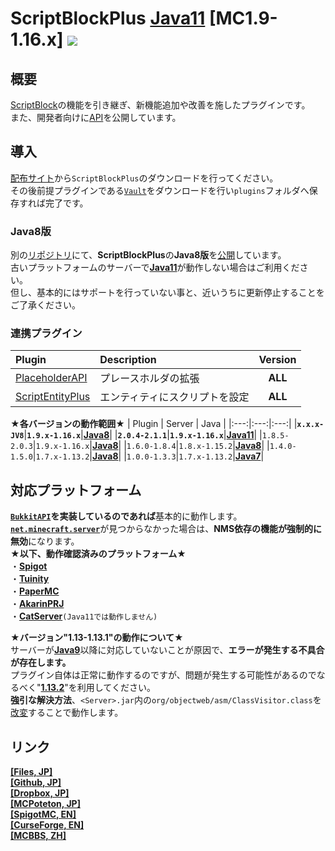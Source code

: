 ScriptBlockPlus [Java11](https://adoptopenjdk.net/?variant=openjdk11) [MC1.9-1.16.x] [![](https://jitpack.io/v/yuttyann/ScriptBlockPlus.svg)](https://jitpack.io/#yuttyann/ScriptBlockPlus)
==========

概要
-----------
[ScriptBlock](https://dev.bukkit.org/projects/scriptblock)の機能を引き継ぎ、新機能追加や改善を施したプラグインです。  
また、開発者向けに[API](https://github.com/yuttyann/ScriptBlockPlus/wiki/%5BJP%5D-API-Tutorial)を公開しています。  

導入
-----------
[配](https://file.yuttyann44581.net/)[布](https://github.com/yuttyann/ScriptBlockPlus/releases)[サ](https://www.spigotmc.org/resources/1-9-1-15-2-scriptblockplus.78413/)[イ](https://www.curseforge.com/minecraft/bukkit-plugins/scriptblockplus)[ト](https://www.mcbbs.net/thread-691900-1-1.html)から`ScriptBlockPlus`のダウンロードを行ってください。  
その後前提プラグインである[`Vault`](https://dev.bukkit.org/projects/vault)をダウンロードを行い`plugins`フォルダへ保存すれば完了です。  

### Java8版
別の[リポジトリ](https://github.com/yuttyann/ScriptBlockPlus-Java8)にて、**ScriptBlockPlus**の**Java8版**を[公開](https://github.com/yuttyann/ScriptBlockPlus-Java8/releases)しています。  
古いプラットフォームのサーバーで[**Java11**](https://adoptopenjdk.net/?variant=openjdk11)が動作しない場合はご利用ください。  
但し、基本的にはサポートを行っていない事と、近いうちに更新停止することをご了承ください。  

### 連携プラグイン
| Plugin | Description | Version |
|:---|:---|:---:|
| [PlaceholderAPI](https://www.spigotmc.org/resources/placeholderapi.6245/) | プレースホルダの拡張 | **ALL** |
| [ScriptEntityPlus](https://github.com/yuttyann/ScriptEntityPlus) | エンティティにスクリプトを設定 | **ALL** |  

**★各バージョンの動作範囲★**
| Plugin | Server | Java |
|:---:|:---:|:---:|
|**`x.x.x-JV8`**|**`1.9.x-1.16.x`**|**[Java8](https://adoptopenjdk.net/?variant=openjdk8)**|
|**`2.0.4-2.1.1`**|**`1.9.x-1.16.x`**|**[Java11](https://adoptopenjdk.net/?variant=openjdk11)**|
|`1.8.5-2.0.3`|`1.9.x-1.16.x`|**[Java8](https://adoptopenjdk.net/?variant=openjdk8)**|
|`1.6.0-1.8.4`|`1.8.x-1.15.2`|**[Java8](https://adoptopenjdk.net/?variant=openjdk8)**|
|`1.4.0-1.5.0`|`1.7.x-1.13.2`|**[Java8](https://adoptopenjdk.net/?variant=openjdk8)**|
|`1.0.0-1.3.3`|`1.7.x-1.13.2`|**[Java7](https://jdk.java.net/java-se-ri/7)**|

対応プラットフォーム
-----------
**[`BukkitAPI`](https://hub.spigotmc.org/javadocs/bukkit/overview-summary.html)を実装しているのであれば**基本的に動作します。  
[**`net.minecraft.server`**](https://sodocumentation.net/ja/bukkit/topic/9576/nms)が見つからなかった場合は、**NMS依存の機能が強制的に無効**になります。  
**★以下、動作確認済みのプラットフォーム★**  
・**[Spigot](https://www.spigotmc.org/)**  
・**[Tuinity](https://github.com/Spottedleaf/Tuinity)**  
・**[PaperMC](https://papermc.io/)**  
・**[AkarinPRJ](https://github.com/Akarin-project/Akarin)**  
・**[CatServer](https://github.com/Luohuayu/CatServer)**`(Java11では動作しません)`  

**★バージョン"1.13-1.13.1"の動作について★**  
サーバーが[**Java9**](https://jdk.java.net/java-se-ri/9)以降に対応していないことが原因で、**エラーが発生する不具合が存在します。**  
プラグイン自体は正常に動作するのですが、問題が発生する可能性があるのでなるべく"[**1.13.2**](https://papermc.io/legacy)"を利用してください。  
**強引な解決方法**、`<Server>.jar`内の`org/objectweb/asm/ClassVisitor.class`を[改変](https://pastebin.com/UFBdKXJD)することで動作します。  

リンク
-----------
**[[Files, JP]](https://file.yuttyann44581.net/)**  
**[[Github, JP]](https://github.com/yuttyann/ScriptBlockPlus/wiki#%E4%B8%80%E8%88%AC%E3%81%AE%E6%96%B9%E5%90%91%E3%81%91)**  
**[[Dropbox, JP]](https://www.dropbox.com/sh/gj8vunx95785y2d/AABdP-kJhEilLHWMWZtaWgQma)**  
**[[MCPoteton, JP]](https://mcpoteton.com/mcplugin-scriptblockplus)**  
**[[SpigotMC, EN]](https://www.spigotmc.org/resources/1-9-1-15-2-scriptblockplus.78413/)**  
**[[CurseForge, EN]](https://www.curseforge.com/minecraft/bukkit-plugins/scriptblockplus)**  
**[[MCBBS, ZH]](https://www.mcbbs.net/thread-691900-1-1.html)**